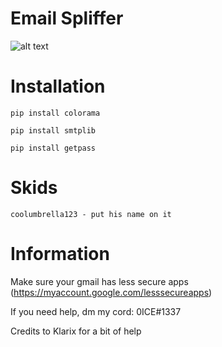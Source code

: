 # Email Spliffer
![alt text](https://cdn.discordapp.com/attachments/631162287968747550/742335342471938099/email-spliffer.png)

# Installation
    pip install colorama
    
    pip install smtplib

    pip install getpass
    
# Skids
    coolumbrella123 - put his name on it
    
# Information
Make sure your gmail has less secure apps (https://myaccount.google.com/lesssecureapps)

If you need help, dm my cord: 0ICE#1337

Credits to Klarix for a bit of help
